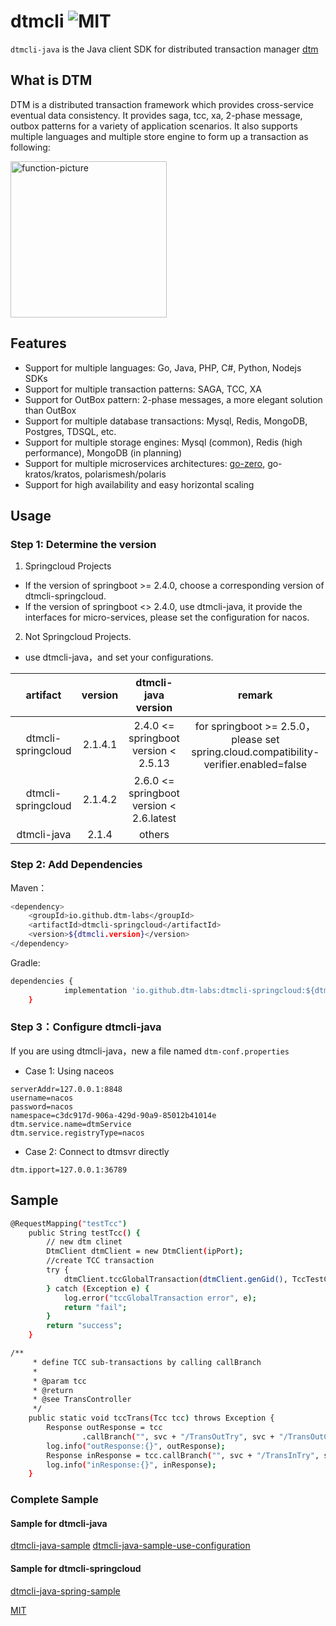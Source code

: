 # dtmcli ![MIT][license-badge]

`dtmcli-java` is the Java client SDK for distributed transaction manager [dtm](https://github.com/dtm-labs/dtm)

## What is DTM

DTM is a distributed transaction framework which provides cross-service eventual data consistency. It provides saga, tcc, xa, 2-phase message, outbox patterns for a variety of application scenarios. It also supports multiple languages and multiple store engine to form up a transaction as following:

<img alt="function-picture" src="https://en.dtm.pub/assets/function.7d5618f8.png" height=250 />

## Features
* Support for multiple languages: Go, Java, PHP, C#, Python, Nodejs SDKs
* Support for multiple transaction patterns: SAGA, TCC, XA
* Support for OutBox pattern: 2-phase messages, a more elegant solution than OutBox
* Support for multiple database transactions: Mysql, Redis, MongoDB, Postgres, TDSQL, etc.
* Support for multiple storage engines: Mysql (common), Redis (high performance), MongoDB (in planning)
* Support for multiple microservices architectures: [go-zero](https://github.com/zeromicro/go-zero), go-kratos/kratos, polarismesh/polaris
* Support for high availability and easy horizontal scaling

## Usage

### Step 1: Determine the version
1. Springcloud Projects
- If the version of springboot >= 2.4.0, choose a corresponding version of dtmcli-springcloud.
- If the version of springboot <> 2.4.0, use dtmcli-java, it provide the interfaces for micro-services, please set the configuration for nacos.
2. Not Springcloud Projects.
- use dtmcli-java，and set your configurations.

|  artifact| version | dtmcli-java version |remark|
|:-----:|:----:|:----:|:----:|
|dtmcli-springcloud| 2.1.4.1| 2.4.0 <= springboot version < 2.5.13| for springboot >= 2.5.0，please set spring.cloud.compatibility-verifier.enabled=false|
|dtmcli-springcloud| 2.1.4.2| 2.6.0 <= springboot version < 2.6.latest| |
|dtmcli-java| 2.1.4| others| |

### Step 2: Add Dependencies

Maven：

```bash
<dependency>
	<groupId>io.github.dtm-labs</groupId>
	<artifactId>dtmcli-springcloud</artifactId>
	<version>${dtmcli.version}</version>
</dependency>
```

Gradle:

```bash
dependencies {
	        implementation 'io.github.dtm-labs:dtmcli-springcloud:${dtmcli.version}'
	}
```

### Step 3：Configure dtmcli-java
If you are using dtmcli-java，new a file named `dtm-conf.properties`
- Case 1: Using naceos
```
serverAddr=127.0.0.1:8848
username=nacos
password=nacos
namespace=c3dc917d-906a-429d-90a9-85012b41014e
dtm.service.name=dtmService
dtm.service.registryType=nacos
```
- Case 2: Connect to dtmsvr directly
```
dtm.ipport=127.0.0.1:36789
```
## Sample

```bash
@RequestMapping("testTcc")
    public String testTcc() {
        // new dtm clinet
        DtmClient dtmClient = new DtmClient(ipPort);
        //create TCC transaction
        try {
            dtmClient.tccGlobalTransaction(dtmClient.genGid(), TccTestController::tccTrans);
        } catch (Exception e) {
            log.error("tccGlobalTransaction error", e);
            return "fail";
        }
        return "success";
    }

/**
     * define TCC sub-transactions by calling callBranch
     *
     * @param tcc
     * @return
     * @see TransController
     */
    public static void tccTrans(Tcc tcc) throws Exception {
        Response outResponse = tcc
                .callBranch("", svc + "/TransOutTry", svc + "/TransOutConfirm", svc + "/TransOutCancel");
        log.info("outResponse:{}", outResponse);
        Response inResponse = tcc.callBranch("", svc + "/TransInTry", svc + "/TransInConfirm", svc + "/TransInCancel");
        log.info("inResponse:{}", inResponse);
    }
```


### Complete Sample

#### Sample for dtmcli-java
[dtmcli-java-sample](https://github.com/dtm-labs/dtmcli-java-sample)
[dtmcli-java-sample-use-configuration](https://github.com/horseLk/dtmcli-java-sample-with-conf)
#### Sample for dtmcli-springcloud
[dtmcli-java-spring-sample](https://github.com/dtm-labs/dtmcli-java-spring-sample)

[MIT](https://github.com/dtm-labs/dtmcli/blob/main/LICENSE)

[license-badge]: https://img.shields.io/github/license/dtm-labs/dtmcli-java
